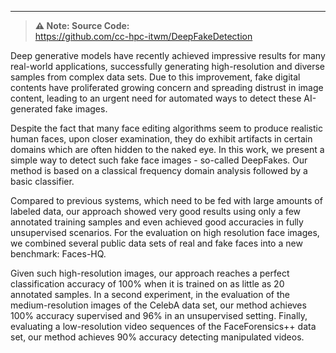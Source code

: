 ***


> **⚠ Note:  Source Code:**  
> https://github.com/cc-hpc-itwm/DeepFakeDetection


Deep generative models have recently achieved impressive results for many real-world applications, successfully
generating high-resolution and diverse samples from complex
data sets. Due to this improvement, fake digital contents have
proliferated growing concern and spreading distrust in image
content, leading to an urgent need for automated ways to detect
these AI-generated fake images.   

Despite the fact that many face editing algorithms seem
to produce realistic human faces, upon closer examination,
they do exhibit artifacts in certain domains which are often
hidden to the naked eye. In this work, we present a simple
way to detect such fake face images - so-called DeepFakes.
Our method is based on a classical frequency domain analysis
followed by a basic classifier.

Compared to previous systems,
which need to be fed with large amounts of labeled data,
our approach showed very good results using only a few
annotated training samples and even achieved good accuracies
in fully unsupervised scenarios. For the evaluation on high
resolution face images, we combined several public data sets
of real and fake faces into a new benchmark: Faces-HQ.


Given such high-resolution images, our approach reaches a
perfect classification accuracy of 100% when it is trained on
as little as 20 annotated samples. In a second experiment, in
the evaluation of the medium-resolution images of the CelebA
data set, our method achieves 100% accuracy supervised
and 96% in an unsupervised setting. Finally, evaluating a
low-resolution video sequences of the FaceForensics++ data set,
our method achieves 90% accuracy detecting manipulated videos.



